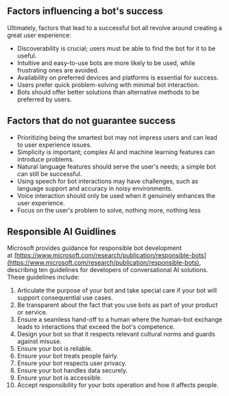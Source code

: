 ## Factors influencing a bot's success

Ultimately, factors that lead to a successful bot all revolve around creating a great user experience:

-   Discoverability is crucial; users must be able to find the bot for it to be useful.
-   Intuitive and easy-to-use bots are more likely to be used, while frustrating ones are avoided.
-   Availability on preferred devices and platforms is essential for success.
-   Users prefer quick problem-solving with minimal bot interaction.
-   Bots should offer better solutions than alternative methods to be preferred by users.

## Factors that do not guarantee success

-   Prioritizing being the smartest bot may not impress users and can lead to user experience issues.
-   Simplicity is important; complex AI and machine learning features can introduce problems.
-   Natural language features should serve the user's needs; a simple bot can still be successful.
-   Using speech for bot interactions may have challenges, such as language support and accuracy in noisy environments.
-   Voice interaction should only be used when it genuinely enhances the user experience.
-   Focus on the user's problem to solve, nothing more, nothing less

## Responsible AI Guidlines

Microsoft provides guidance for responsible bot development at [https://www.microsoft.com/research/publication/responsible-bots](https://www.microsoft.com/research/publication/responsible-bots), describing ten guidelines for developers of conversational AI solutions. These guidelines include:

1. Articulate the purpose of your bot and take special care if your bot will support consequential use cases.
2. Be transparent about the fact that you use bots as part of your product or service.
3. Ensure a seamless hand-off to a human where the human-bot exchange leads to interactions that exceed the bot's competence.
4. Design your bot so that it respects relevant cultural norms and guards against misuse.
5. Ensure your bot is reliable.
6. Ensure your bot treats people fairly.
7. Ensure your bot respects user privacy.
8. Ensure your bot handles data securely.
9. Ensure your bot is accessible.
10. Accept responsibility for your bots operation and how it affects people.
